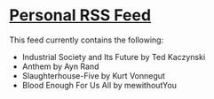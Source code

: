 # [Personal RSS Feed](RSS.xml)

This feed currently contains the following:
- Industrial Society and Its Future by Ted Kaczynski
- Anthem by Ayn Rand
- Slaughterhouse-Five by Kurt Vonnegut
- Blood Enough For Us All by mewithoutYou
